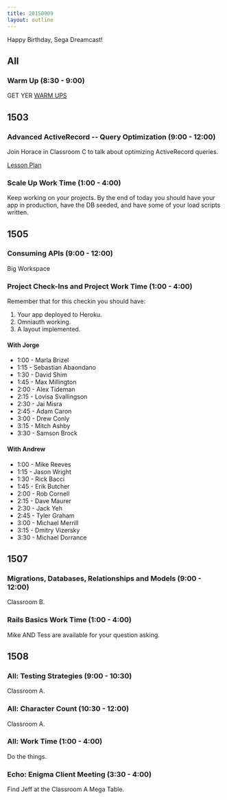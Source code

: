 ```yaml
---
title: 20150909
layout: outline
---
```


Happy Birthday, Sega Dreamcast!

## All

### Warm Up (8:30 - 9:00)

GET YER [WARM UPS](https://thewarmup.herokuapp.com/)


## 1503

### Advanced ActiveRecord -- Query Optimization (9:00 - 12:00)

Join Horace in Classroom C to talk about optimizing ActiveRecord queries.

[Lesson Plan](https://github.com/turingschool/lesson_plans/blob/master/ruby_04-apis_and_scalability/advanced_active_record_queries.markdown)

### Scale Up Work Time (1:00 - 4:00)

Keep working on your projects. By the end of today you should have your app
in production, have the DB seeded, and have some of your load scripts written.

## 1505

### Consuming APIs (9:00 - 12:00)

Big Workspace

### Project Check-Ins and Project Work Time (1:00 - 4:00)

Remember that for this checkin you should have:

1. Your app deployed to Heroku.
2. Omniauth working.
3. A layout implemented.

#### With Jorge

* 1:00 - Marla Brizel
* 1:15 - Sebastian Abaondano
* 1:30 - David Shim
* 1:45 - Max Millington
* 2:00 - Alex Tideman
* 2:15 - Lovisa Svallingson
* 2:30 - Jai Misra
* 2:45 - Adam Caron
* 3:00 - Drew Conly
* 3:15 - Mitch Ashby
* 3:30 - Samson Brock

#### With Andrew

* 1:00 - Mike Reeves
* 1:15 - Jason Wright
* 1:30 - Rick Bacci
* 1:45 - Erik Butcher
* 2:00 - Rob Cornell
* 2:15 - Dave Maurer
* 2:30 - Jack Yeh
* 2:45 - Tyler Graham
* 3:00 - Michael Merrill
* 3:15 - Dmitry Vizersky
* 3:30 - Michael Dorrance


## 1507

### Migrations, Databases, Relationships and Models (9:00 - 12:00)

Classroom B.

### Rails Basics Work Time (1:00 - 4:00)

Mike AND Tess are available for your question asking.


## 1508

### All: Testing Strategies (9:00 - 10:30)

Classroom A.

### All: Character Count (10:30 - 12:00)

Classroom A.

### All: Work Time (1:00 - 4:00)

Do the things.

### Echo: Enigma Client Meeting (3:30 - 4:00)

Find Jeff at the Classroom A Mega Table.
